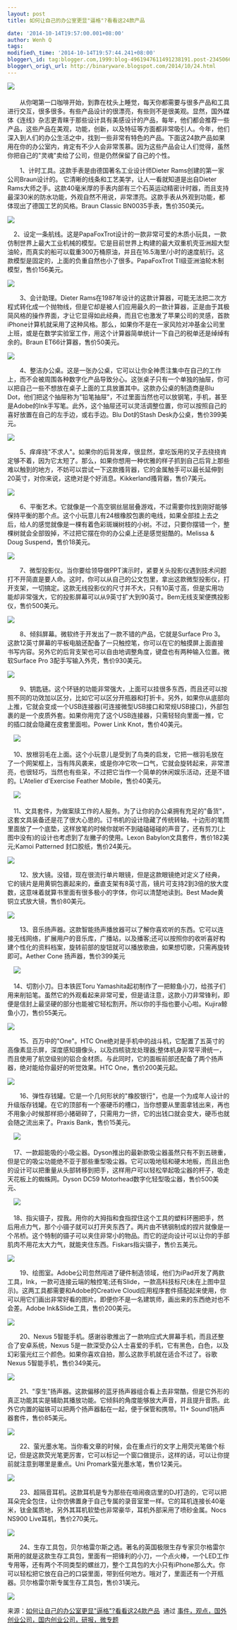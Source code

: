 ```yaml
--- 
layout: post 
title: 如何让自己的办公室更显"逼格"?看看这24款产品

date: '2014-10-14T19:57:00.001+08:00' 
author: Wenh Q
tags:
modified\_time: '2014-10-14T19:57:44.241+08:00' 
blogger\_id: tag:blogger.com,1999:blog-4961947611491238191.post-2345066130891948132
blogger\_orig\_url: http://binaryware.blogspot.com/2014/10/24.html
---
```

![](https://images-blogger-opensocial.googleusercontent.com/gadgets/proxy?url=http%3A%2F%2Fkuailiyu.cyzone.cn%2Fuploadfile%2F2014%2F1014%2F20141014102206332.jpg&container=blogger&gadget=a&rewriteMime=image%2F*)　



　　从你喝第一口咖啡开始，到靠在枕头上睡觉，每天你都需要与很多产品和工具进行交互，很多很多。有些产品设计的很漂亮，有些则不是很美观。显然，国外媒体《连线》杂志更青睐于那些设计具有美感设计的产品，每年，他们都会推荐一些产品，这些产品在美观，功能，创新，以及特征等方面都非常吸引人。今年，他们深入到人们的办公生活之中，找到一些非常有特色的产品。下面这24款产品如果用在你的办公室内，肯定有不少人会非常羡慕。因为这些产品会让人们觉得，虽然你把自己的"灵魂"卖给了公司，但是仍然保留了自己的个性。



　　1、计时工具。这款手表是由德国著名工业设计师Dieter
Rams创建的第一家公司Braun设计的。
它清晰的线条和工艺美学，让人一看就知道是出自Dieter
Rams大师之手。这款40毫米厚的手表内部有三个石英运动精密计时器，而且支持最深30米的防水功能，外观自然不用说，非常漂亮。这款手表从外观到功能，都体现出了德国工艺的风格。Braun
Classic BN0035手表，售价350美元。



![](https://images-blogger-opensocial.googleusercontent.com/gadgets/proxy?url=http%3A%2F%2Fkuailiyu.cyzone.cn%2Fuploadfile%2F2014%2F1014%2F20141014102342377.jpg&container=blogger&gadget=a&rewriteMime=image%2F*)



　2、设定一条航线。这是PapaFoxTrot设计的一款非常可爱的木质小玩具，一款仿制世界上最大工业机械的模型。它是目前世界上构建的最大双重机壳亚洲超大型油轮，而真实的船可以载重300万桶原油，并且在16.5海里/小时的速度航行。这款模型是固定的，上面的负重自然也小了很多。PapaFoxTrot
TI级亚洲油轮木制模型，售价156美元。



![](https://images-blogger-opensocial.googleusercontent.com/gadgets/proxy?url=http%3A%2F%2Fkuailiyu.cyzone.cn%2Fuploadfile%2F2014%2F1014%2F20141014102340919.jpg&container=blogger&gadget=a&rewriteMime=image%2F*)



　　3、会计助理。Dieter
Rams在1987年设计的这款计算器，可能无法把二次方程式转化成一个抛物线，但是它却是被人们应用最久的一款计算器，正是由于其极简风格的操作界面，才让它显得如此经典，而且它也激发了苹果公司的灵感，首款iPhone计算机就采用了这种风格。那么，如果你不是在一家风险对冲基金公司里上班，或是在数学实验室工作，用这个计算器简单统计一下自己的税单还是绰绰有余的。Braun
ET66计算器，售价50美元。



![](https://images-blogger-opensocial.googleusercontent.com/gadgets/proxy?url=http%3A%2F%2Fkuailiyu.cyzone.cn%2Fuploadfile%2F2014%2F1014%2F20141014102341862.jpg&container=blogger&gadget=a&rewriteMime=image%2F*)



　　4、整洁办公桌。这是一张办公桌，它可以让你全神贯注集中在自己的工作上，而不会被周围各种数字化产品导致分心。这张桌子只有一个单独的抽屉，你可以把自己一些不想放在桌子上面的工具放置其中。这款办公桌的制造商是Blu
Dot，他们把这个抽屉称为"铅笔抽屉"，不过里面当然也可以放钢笔，手机，甚至是Adobe的Ink手写笔。此外，这个抽屉还可以灵活调整位置，你可以按照自己的喜好放置在自己的左手边，或右手边。Blu
Dot的Stash Desk办公桌，售价399美元。



![](https://images-blogger-opensocial.googleusercontent.com/gadgets/proxy?url=http%3A%2F%2Fkuailiyu.cyzone.cn%2Fuploadfile%2F2014%2F1014%2F20141014102341647.jpg&container=blogger&gadget=a&rewriteMime=image%2F*)



　　5、痒痒挠"不求人"。如果你的后背发痒，很显然，拿吃饭用的叉子去挠挠肯定够不着，因为它太短了。那么，如果你想用一种优雅的样子抓到自己后背上那些难以触到的地方，不妨可以尝试一下这款搔背器，它的金属触手可以最长延伸到20英寸，对你来说，这绝对是个好消息。Kikkerland搔背器，售价7美元。



![](https://images-blogger-opensocial.googleusercontent.com/gadgets/proxy?url=http%3A%2F%2Fkuailiyu.cyzone.cn%2Fuploadfile%2F2014%2F1014%2F20141014102233157.jpg&container=blogger&gadget=a&rewriteMime=image%2F*)



　　6、平衡艺术。它就像是一个高空钢丝层层叠游戏，不过需要你找到刚好能够保持平衡的那个点。这个小玩意儿有24根橡胶包裹的电线，如果全部挂上去之后，给人的感觉就像是一棵有着色彩斑斓树枝的小树。不过，只要你摆错一个，整棵树就会全部毁掉，不过把它摆在你的办公桌上还是感觉挺酷的。Melissa
& Doug Suspend，售价18美元。



![](https://images-blogger-opensocial.googleusercontent.com/gadgets/proxy?url=http%3A%2F%2Fkuailiyu.cyzone.cn%2Fuploadfile%2F2014%2F1014%2F20141014102234888.jpg&container=blogger&gadget=a&rewriteMime=image%2F*)



　　7、微型投影仪。当你要给领导做PPT演示时，紧要关头投影仪遇到技术问题打不开简直是要人命。这时，你可以从自己的公文包里，拿出这款微型投影仪，打开支架，一切搞定。这款无线投影仪的尺寸并不大，只有10英寸高，但是实用功能却非常强大，它的投影屏幕可以从9英寸扩大到90英寸。Bem无线支架便携投影仪，售价500美元。



![](https://images-blogger-opensocial.googleusercontent.com/gadgets/proxy?url=http%3A%2F%2Fkuailiyu.cyzone.cn%2Fuploadfile%2F2014%2F1014%2F20141014102642354.jpg&container=blogger&gadget=a&rewriteMime=image%2F*)



　　8、倾斜屏幕。微软终于开发出了一款不错的产品，它就是Surface Pro
3。这款12英寸屏幕的平板电脑还配备了一只触控笔，你可以在它的触摸屏上面直接书写内容。另外它的后背支架也可以自由地调整角度，键盘也有两种输入位置。微软Surface
Pro 3配手写输入外壳，售价930美元。



![](https://images-blogger-opensocial.googleusercontent.com/gadgets/proxy?url=http%3A%2F%2Fkuailiyu.cyzone.cn%2Fuploadfile%2F2014%2F1014%2F20141014102642918.jpg&container=blogger&gadget=a&rewriteMime=image%2F*)



　　9、钥匙链。这个环链的功能非常强大，上面可以挂很多东西，而且还可以按照不同的功效加以区分，比如它可以区分开瓶器和打折卡。另外，如果你从底部向上推，它就会变成一个USB连接器(可连接微型USB接口和常规USB接口)，外部包裹的是一个皮质外套。如果你用完了这个USB连接器，只需轻轻向里面一推，它的插口就会隐藏在皮套里面啦。Power
Link Knot，售价40美元。



　![](https://images-blogger-opensocial.googleusercontent.com/gadgets/proxy?url=http%3A%2F%2Fkuailiyu.cyzone.cn%2Fuploadfile%2F2014%2F1014%2F20141014102233854.jpg&container=blogger&gadget=a&rewriteMime=image%2F*)



　10、放根羽毛在上面。这个小玩意儿是受到了鸟类的启发，它把一根羽毛放在了一个网架框上，当有阵风袭来，或是你冲它吹一口气，它就会旋转起来，非常漂亮，也很轻巧，当然也有些呆，不过把它当作一个简单的休闲娱乐活动，还是不错的。L'Atelier
d'Exercise Feather Mobile，售价40美元。



　![](https://images-blogger-opensocial.googleusercontent.com/gadgets/proxy?url=http%3A%2F%2Fkuailiyu.cyzone.cn%2Fuploadfile%2F2014%2F1014%2F20141014102233127.jpg&container=blogger&gadget=a&rewriteMime=image%2F*)



　11、文具套件，为做案牍工作的人服务。为了让你的办公桌拥有充足的"备货"，这套文具装备还是花了很大心思的。订书机的设计隐藏了传统转轴，十边形的笔筒里面放了一个底垫，这样放笔的时候你就听不到磕磕碰碰的声音了，还有剪刀(上图中没有)的设计也考虑到了左撇子的使用。Lexon
Babylon文具套件，售价182美元;Kamoi Patterned 封口胶纸，售价24美元。



![](https://images-blogger-opensocial.googleusercontent.com/gadgets/proxy?url=http%3A%2F%2Fkuailiyu.cyzone.cn%2Fuploadfile%2F2014%2F1014%2F20141014102341476.jpg&container=blogger&gadget=a&rewriteMime=image%2F*)



　　12、放大镜。没错，现在很流行单片眼镜，但是这款眼镜绝对定义了经典，它的镜片是用黄铜包裹起来的，垂直支架有8英寸高，镜片可支持2到3倍的放大度数，这意味着就算书里面有很多极小的字体，你可以清楚地读到。Best
Made黄铜立式放大镜，售价80美元。



![](https://images-blogger-opensocial.googleusercontent.com/gadgets/proxy?url=http%3A%2F%2Fkuailiyu.cyzone.cn%2Fuploadfile%2F2014%2F1014%2F20141014102341837.jpg&container=blogger&gadget=a&rewriteMime=image%2F*)



　　13、音乐扬声器。这款智能扬声播放器可以了解你喜欢听的东西。它可以连接无线网络，扩展用户的音乐库，广播站，以及播客;还可以按照你的收听喜好构建个性化的资料档案，旋转前部的旋钮就可以播放歌曲，如果想切歌，只需再旋转即可。Aether
Cone 扬声器，售价399美元



　![](https://images-blogger-opensocial.googleusercontent.com/gadgets/proxy?url=http%3A%2F%2Fkuailiyu.cyzone.cn%2Fuploadfile%2F2014%2F1014%2F20141014102342863.jpg&container=blogger&gadget=a&rewriteMime=image%2F*)



　14、切割小刀。日本铁匠Toru
Yamashita起初制作了一把鲸鱼小刀，给孩子们用来削铅笔。虽然它的外观看起来非常可爱，但是请注意，这款小刀非常锋利，即便是信封上最坚硬的部分也能被它轻松割开。所以你的手指也要小心啦。Kujira鲸鱼小刀，售价55美元。



![](https://images-blogger-opensocial.googleusercontent.com/gadgets/proxy?url=http%3A%2F%2Fkuailiyu.cyzone.cn%2Fuploadfile%2F2014%2F1014%2F20141014102234257.jpg&container=blogger&gadget=a&rewriteMime=image%2F*)



　　15、百万中的"One"。HTC
One绝对是手机中的战斗机，它配置了五英寸的高像素显示屏，深度感知摄像头，以及四核骁龙处理器;整体机身非常平滑统一，而且使用了航空级别的铝合金材质。与此同时，它的面板前部还配备了两个扬声器，绝对能给你最好的听觉效果。HTC
One，售价200美元起。



![](https://images-blogger-opensocial.googleusercontent.com/gadgets/proxy?url=http%3A%2F%2Fkuailiyu.cyzone.cn%2Fuploadfile%2F2014%2F1014%2F20141014102341149.jpg&container=blogger&gadget=a&rewriteMime=image%2F*)



　　16、弹性存钱罐。它是一个几何形状的"橡胶银行"，也是一个为成年人设计的升级版存钱罐。在它的顶部有一个塞硬币的槽口，当你想要从里面拿钱出来，再也不用象小时候那样把小猪砸碎了，只需用力一挤，它的出钱口就会变大，硬币也就会随之流出来了。Praxis
Bank，售价15美元。



　![](https://images-blogger-opensocial.googleusercontent.com/gadgets/proxy?url=http%3A%2F%2Fkuailiyu.cyzone.cn%2Fuploadfile%2F2014%2F1014%2F20141014102234599.jpg&container=blogger&gadget=a&rewriteMime=image%2F*)



　17、一款超能吸的小吸尘器。Dyson推出的最新款吸尘器虽然只有不到五磅重，但是它的吸尘功能绝不亚于那些重型吸尘器。它可以吸地毯和硬木地板，而且出色的设计可以把重量从头部转移到把手，这样用户可以轻松举起吸尘器的杆子，吸走天花板上的蜘蛛网。Dyson
DC59 Motorhead数字化轻型吸尘器，售价500美元、



　![](https://images-blogger-opensocial.googleusercontent.com/gadgets/proxy?url=http%3A%2F%2Fkuailiyu.cyzone.cn%2Fuploadfile%2F2014%2F1014%2F20141014102233194.jpg&container=blogger&gadget=a&rewriteMime=image%2F*)



　18、指尖镊子，捏我。用你的大拇指和食指捏住这个工具的塑料环圈把手，然后用点力气，那个小镊子就可以打开夹东西了。两片由不锈钢制成的捏片就像是一个吊桥。这个特制的镊子可以夹住非常小的物品。而它的逆向设计可以让你的手部肌肉不用花太大力气，就能夹住东西。Fiskars指尖镊子，售价五美元。



![](https://images-blogger-opensocial.googleusercontent.com/gadgets/proxy?url=http%3A%2F%2Fkuailiyu.cyzone.cn%2Fuploadfile%2F2014%2F1014%2F20141014102233910.jpg&container=blogger&gadget=a&rewriteMime=image%2F*)



　　19、绘图室。Adobe公司忽然闯进了硬件制造领域，他们为iPad开发了两款工具，Ink，一款可连接云端的触控笔;还有Slide，一款高科技标尺(未在上图中显示)。这两工具都需要和Adobe的Creative
Cloud应用程序套件搭配起来使用，你可以用它们画出非常好看的图片。即便你不是一名建筑师，画出来的东西绝对也不会差。Adobe
Ink&Slide工具，售价200美元。



![](https://images-blogger-opensocial.googleusercontent.com/gadgets/proxy?url=http%3A%2F%2Fkuailiyu.cyzone.cn%2Fuploadfile%2F2014%2F1014%2F20141014102233887.jpg&container=blogger&gadget=a&rewriteMime=image%2F*)



　　20、Nexus
5智能手机。感谢谷歌推出了一款响应式大屏幕手机，而且还整合了安卓系统，Nexus
5是一款深受办公人士喜爱的手机，它有黑色，白色，以及幻彩萤光红三个颜色。如果你喜欢自拍，那么这款手机就在适合不过了。谷歌Nexus
5智能手机，售价349美元。



![](https://images-blogger-opensocial.googleusercontent.com/gadgets/proxy?url=http%3A%2F%2Fkuailiyu.cyzone.cn%2Fuploadfile%2F2014%2F1014%2F20141014102341980.jpg&container=blogger&gadget=a&rewriteMime=image%2F*)



　　21、"孪生"扬声器。这款偏移的蓝牙扬声器组合看上去非常酷，但是它外形的真正功能其实是辅助其播放功能。它倾斜的角度能够放大声音，并且提升音质。此外它内置的磁铁可以把两个扬声器黏在一起，便于保管和携带。11+
Sound1扬声器套件，售价85美元。



![](https://images-blogger-opensocial.googleusercontent.com/gadgets/proxy?url=http%3A%2F%2Fkuailiyu.cyzone.cn%2Fuploadfile%2F2014%2F1014%2F20141014102234886.jpg&container=blogger&gadget=a&rewriteMime=image%2F*)



　　22、萤光墨水笔。当你看文章的时候，会在重点行的文字上用荧光笔做个标记，但是这款荧光笔更厉害，它可以标记一个窗口做提示，这样的话，可以让你提前就注意到哪里是重点。Uni
Promark萤光墨水笔，售价12美元。



![](https://images-blogger-opensocial.googleusercontent.com/gadgets/proxy?url=http%3A%2F%2Fkuailiyu.cyzone.cn%2Fuploadfile%2F2014%2F1014%2F20141014102642471.jpg&container=blogger&gadget=a&rewriteMime=image%2F*)



　　23、超隔音耳机。这款耳机是专为那些在喧闹夜店里的DJ打造的，它可以把耳朵完全包住，让你仿佛置身于自己专属的录音室里一样。它的耳机连接长40毫米，钛金属质地，另外其耳机软垫也非常豪华，耳机外部采用了喷砂金属。Nocs
NS900 Live耳机，售价270美元。



![](https://images-blogger-opensocial.googleusercontent.com/gadgets/proxy?url=http%3A%2F%2Fkuailiyu.cyzone.cn%2Fuploadfile%2F2014%2F1014%2F20141014102340157.jpg&container=blogger&gadget=a&rewriteMime=image%2F*)



　　24、生存工具包，贝尔格雷尔斯之选。著名的英国极限生存专家贝尔格雷尔斯用的就是这款生存工具包，里面有一把锋利的小刀，一个点火棒，一个LED工作专用等，还有两个不同类型的螺丝刀，整个工具包的大小只有iPhone那么大。你可以轻松把它放在自己的口袋里面，带到任何地方。哦对了，里面还有一个开瓶器。贝尔格雷尔斯专属生存工具包，售价31美元。



![](https://images-blogger-opensocial.googleusercontent.com/gadgets/proxy?url=http%3A%2F%2Fkuailiyu.cyzone.cn%2Fuploadfile%2F2014%2F1014%2F20141014102642917.jpg&container=blogger&gadget=a&rewriteMime=image%2F*)

<div>




</div>

<div>

来源：[如何让自己的办公室更显"逼格"?看看这24款产品](http://kuailiyu.cyzone.cn/article/11470.html?utm_source=rss&utm_medium=rss)  通过 [事件，观点，国外创业公司，国内创业公司，研报，微专题](http://kuailiyu.cyzone.cn/)

</div>
